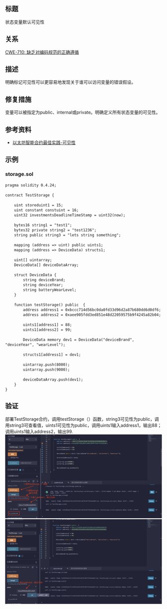 ## 标题
状态变量默认可见性

## 关系
[CWE-710: 缺乏对编码规范的正确遵循](https://cwe.mitre.org/data/definitions/710.html)

## 描述
明确标记可见性可以更容易地发现关于谁可以访问变量的错误假设。

## 修复措施
变量可以被指定为public、internal或private。明确定义所有状态变量的可见性。

## 参考资料
* [以太坊智能合约最佳实践-可见性](https://consensys.github.io/smart-contract-best-practices/development-recommendations/solidity-specific/visibility/)

## 示例

### storage.sol
``` solidity
pragma solidity 0.4.24;

contract TestStorage {

    uint storeduint1 = 15;
    uint constant constuint = 16;
    uint32 investmentsDeadlineTimeStamp = uint32(now); 

    bytes16 string1 = "test1"; 
    bytes32 private string2 = "test1236"; 
    string public string3 = "lets string something"; 

    mapping (address => uint) public uints1; 
    mapping (address => DeviceData) structs1; 

    uint[] uintarray; 
    DeviceData[] deviceDataArray; 

    struct DeviceData {
        string deviceBrand;
        string deviceYear;
        string batteryWearLevel;
    }

    function testStorage() public  {
        address address1 = 0xbccc714d56bc0da0fd33d96d2a87b680dd6d0df6;
        address address2 = 0xaee905fdd3ed851e48d22059575b9f4245a82b04;

        uints1[address1] = 88;
        uints1[address2] = 99;

        DeviceData memory dev1 = DeviceData("deviceBrand", "deviceYear", "wearLevel");

        structs1[address1] = dev1;

        uintarray.push(8000);
        uintarray.push(9000);

        deviceDataArray.push(dev1);
    }
}
```

## 验证
部署TestStorage合约，调用testStorage（）函数，string3可见性为public，调用string3可查看值，uints1可见性为public，调用uints1输入address1，输出88；调用uints1输入address2，输出99.
![1-8.png](./img/1-8.png)
![1-8-1.png](./img/1-8-1.png)

